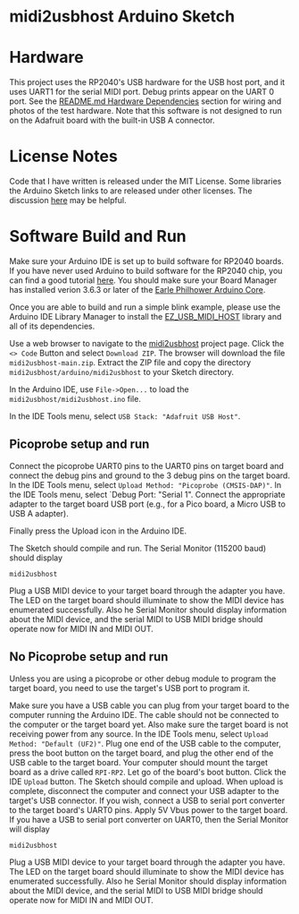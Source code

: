 # midi2usbhost Arduino Sketch

# Hardware
This project uses the RP2040's USB hardware for the USB host port,
and it uses UART1 for the serial MIDI port. Debug prints appear on
the UART 0 port. See the [README.md Hardware Dependencies](https://github.com/rppicomidi/midi2usbhost#hardware-dependencies)
section for wiring and photos of the test hardware. Note that this
software is not designed to run on the Adafruit board with the built-in
USB A connector.

# License Notes
Code that I have written is released under the MIT License. Some libraries
the Arduino Sketch links to are released under other licenses. The
discussion [here](https://support.arduino.cc/hc/en-us/articles/4415094490770-Licensing-for-products-based-on-Arduino)
may be helpful.

# Software Build and Run
Make sure your Arduino IDE is set up to build software for RP2040 boards.
If you have never used Arduino to build software for the RP2040 chip,
you can find a good tutorial [here](https://learn.adafruit.com/adafruit-feather-rp2040-with-usb-type-a-host/arduino-ide-setup).
You should make sure your Board Manager has installed
verion 3.6.3 or later of the
[Earle Philhower Arduino Core](https://github.com/earlephilhower/arduino-pico/releases/download/global/package_rp2040_index.json).

Once you are able to build and run a simple blink example, please use
the Arduino IDE Library Manager to install the
[EZ_USB_MIDI_HOST](https://github.com/rppicomidi/EZ_USB_MIDI_HOST) library and all of its dependencies.

Use a web browser to navigate to the [midi2usbhost](https://github.com/rppicomidi/midi2usbhost)
project page. Click the `<> Code` Button and select `Download ZIP`. The browser will download
the file `midi2usbhost-main.zip`. Extract the ZIP file and copy the directory
`midi2usbhost/arduino/midi2usbhost` to your Sketch directory.

In the Arduino IDE, use `File->Open...` to load the `midi2usbhost/midi2usbhost.ino` file.

In the IDE Tools menu, select `USB Stack: "Adafruit USB Host"`.

## Picoprobe setup and run
Connect the picoprobe UART0 pins to the UART0 pins on target board and
connect the debug pins and ground to the 3 debug pins on the target board.
In the IDE Tools menu, select `Upload Method: "Picoprobe (CMSIS-DAP)"`.
In the IDE Tools menu, select `Debug Port: "Serial 1".
Connect the appropriate adapter to the target board USB port (e.g., for
a Pico board, a Micro USB to USB A adapter).

Finally press the Upload icon in the Arduino IDE.

The Sketch should compile and run. The Serial Monitor (115200 baud) should
display
```
midi2usbhost
```
Plug a USB MIDI device to your target board through the adapter you have.
The LED on the target board should illuminate to show the MIDI device has
enumerated successfully. Also he Serial Monitor should display information
about the MIDI device, and the serial MIDI to USB MIDI bridge should
operate now for MIDI IN and MIDI OUT.

## No Picoprobe setup and run
Unless you are using a picoprobe or other debug module to program the
target board, you need to use the target's USB port to program it.

Make sure you have a USB cable you can plug from your target board to the
computer running the Arduino IDE. The cable should not be connected to
the computer or the target board yet. Also make sure the target board is not
receiving power from any source. In the IDE Tools menu, select
`Upload Method: "Default (UF2)"`. Plug one end of the USB cable to the
computer, press the boot button on the target board, and plug the other
end of the USB cable to the target board. Your computer should mount
the target board as a drive called `RPI-RP2`. Let go of the board's boot
button. Click the IDE `Upload` button. The Sketch should compile and upload.
When upload is complete, disconnect the computer and connect your USB adapter
to the target's USB connector. If you wish, connect a USB to serial
port converter to the target board's UART0 pins. Apply 5V Vbus power to the
target board. If you have a USB to serial port converter on UART0, then
the Serial Monitor will display
```
midi2usbhost
```
Plug a USB MIDI device to your target board through the adapter you have.
The LED on the target board should illuminate to show the MIDI device has
enumerated successfully. Also he Serial Monitor should display information
about the MIDI device, and the serial MIDI to USB MIDI bridge should
operate now for MIDI IN and MIDI OUT.
